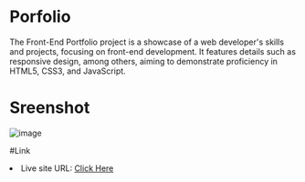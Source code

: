 # Porfolio
The Front-End Portfolio project is a showcase of a web developer's skills and projects, focusing on front-end development. It features details such as responsive design, among others, aiming to demonstrate proficiency in HTML5, CSS3, and JavaScript.

# Sreenshot

![image](https://github.com/diogo-s4ntos/Porfolio/assets/117995697/12d892b1-c1cd-4743-8b40-8041f6ba0296)

#Link
<li>Live site URL: <a href="https://diogo-s4ntos.github.io/Porfolio/index">Click Here</a></li>
